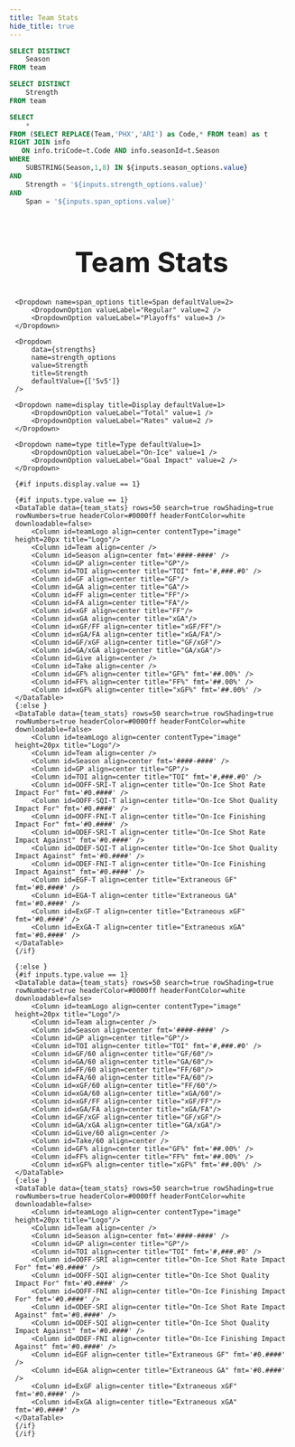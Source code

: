 ```yaml
---
title: Team Stats
hide_title: true
---
```


```sql seasons
SELECT DISTINCT
	Season
FROM team
```

```sql strengths
SELECT DISTINCT
	Strength
FROM team
```

```sql team_stats
SELECT
	*
FROM (SELECT REPLACE(Team,'PHX','ARI') as Code,* FROM team) as t
RIGHT JOIN info
   ON info.triCode=t.Code AND info.seasonId=t.Season
WHERE
	SUBSTRING(Season,1,8) IN ${inputs.season_options.value}
AND
	Strength = '${inputs.strength_options.value}'
AND
    Span = '${inputs.span_options.value}'
```

<div style="margin: 10px;">
    <div style="text-align: center;">
		<b><h1 style="font-size:50px">Team Stats</h1></b>
	</div>
    <Dropdown
        data={seasons}
        name=season_options
        value=Season
        title=Season
        defaultValue={[20242025]}
        multiple=true
    />

    <Dropdown name=span_options title=Span defaultValue=2>
        <DropdownOption valueLabel="Regular" value=2 />
        <DropdownOption valueLabel="Playoffs" value=3 />
    </Dropdown>

    <Dropdown
        data={strengths}
        name=strength_options
        value=Strength
        title=Strength
        defaultValue={['5v5']}
    />

    <Dropdown name=display title=Display defaultValue=1>
        <DropdownOption valueLabel="Total" value=1 />
        <DropdownOption valueLabel="Rates" value=2 />
    </Dropdown>

    <Dropdown name=type title=Type defaultValue=1>
        <DropdownOption valueLabel="On-Ice" value=1 />
        <DropdownOption valueLabel="Goal Impact" value=2 />
    </Dropdown>

    {#if inputs.display.value == 1}

    {#if inputs.type.value == 1}
    <DataTable data={team_stats} rows=50 search=true rowShading=true rowNumbers=true headerColor=#0000ff headerFontColor=white downloadable=false>
        <Column id=teamLogo align=center contentType="image" height=20px title="Logo"/>
        <Column id=Team align=center />
        <Column id=Season align=center fmt='####-####' />
        <Column id=GP align=center title="GP"/>
        <Column id=TOI align=center title="TOI" fmt='#,###.#0' />
        <Column id=GF align=center title="GF"/>
        <Column id=GA align=center title="GA"/>
        <Column id=FF align=center title="FF"/>
        <Column id=FA align=center title="FA"/>
        <Column id=xGF align=center title="FF"/>
        <Column id=xGA align=center title="xGA"/>
        <Column id=xGF/FF align=center title="xGF/FF"/>
        <Column id=xGA/FA align=center title="xGA/FA"/>
        <Column id=GF/xGF align=center title="GF/xGF"/>
        <Column id=GA/xGA align=center title="GA/xGA"/>
        <Column id=Give align=center />
        <Column id=Take align=center />	
        <Column id=GF% align=center title="GF%" fmt='##.00%' />
        <Column id=FF% align=center title="FF%" fmt='##.00%' />
        <Column id=xGF% align=center title="xGF%" fmt='##.00%' />
    </DataTable>
    {:else }
    <DataTable data={team_stats} rows=50 search=true rowShading=true rowNumbers=true headerColor=#0000ff headerFontColor=white downloadable=false>
        <Column id=teamLogo align=center contentType="image" height=20px title="Logo"/>
        <Column id=Team align=center />
        <Column id=Season align=center fmt='####-####' />
        <Column id=GP align=center title="GP"/>
        <Column id=TOI align=center title="TOI" fmt='#,###.#0' />
        <Column id=OOFF-SRI-T align=center title="On-Ice Shot Rate Impact For" fmt='#0.####' />
        <Column id=OOFF-SQI-T align=center title="On-Ice Shot Quality Impact For" fmt='#0.####' />
        <Column id=OOFF-FNI-T align=center title="On-Ice Finishing Impact For" fmt='#0.####' />
        <Column id=ODEF-SRI-T align=center title="On-Ice Shot Rate Impact Against" fmt='#0.####' />
        <Column id=ODEF-SQI-T align=center title="On-Ice Shot Quality Impact Against" fmt='#0.####' />
        <Column id=ODEF-FNI-T align=center title="On-Ice Finishing Impact Against" fmt='#0.####' />
        <Column id=EGF-T align=center title="Extraneous GF" fmt='#0.####' />
        <Column id=EGA-T align=center title="Extraneous GA" fmt='#0.####' />
        <Column id=ExGF-T align=center title="Extraneous xGF" fmt='#0.####' />
        <Column id=ExGA-T align=center title="Extraneous xGA" fmt='#0.####' />
    </DataTable>
    {/if}

    {:else }
    {#if inputs.type.value == 1}
    <DataTable data={team_stats} rows=50 search=true rowShading=true rowNumbers=true headerColor=#0000ff headerFontColor=white downloadable=false>
        <Column id=teamLogo align=center contentType="image" height=20px title="Logo"/>
        <Column id=Team align=center />
        <Column id=Season align=center fmt='####-####' />
        <Column id=GP align=center title="GP"/>
        <Column id=TOI align=center title="TOI" fmt='#,###.#0' />
        <Column id=GF/60 align=center title="GF/60"/>
        <Column id=GA/60 align=center title="GA/60"/>
        <Column id=FF/60 align=center title="FF/60"/>
        <Column id=FA/60 align=center title="FA/60"/>
        <Column id=xGF/60 align=center title="FF/60"/>
        <Column id=xGA/60 align=center title="xGA/60"/>
        <Column id=xGF/FF align=center title="xGF/FF"/>
        <Column id=xGA/FA align=center title="xGA/FA"/>
        <Column id=GF/xGF align=center title="GF/xGF"/>
        <Column id=GA/xGA align=center title="GA/xGA"/>
        <Column id=Give/60 align=center />
        <Column id=Take/60 align=center />	
        <Column id=GF% align=center title="GF%" fmt='##.00%' />
        <Column id=FF% align=center title="FF%" fmt='##.00%' />
        <Column id=xGF% align=center title="xGF%" fmt='##.00%' />
    </DataTable>
    {:else }
    <DataTable data={team_stats} rows=50 search=true rowShading=true rowNumbers=true headerColor=#0000ff headerFontColor=white downloadable=false>
        <Column id=teamLogo align=center contentType="image" height=20px title="Logo"/>
        <Column id=Team align=center />
        <Column id=Season align=center fmt='####-####' />
        <Column id=GP align=center title="GP"/>
        <Column id=TOI align=center title="TOI" fmt='#,###.#0' />
        <Column id=OOFF-SRI align=center title="On-Ice Shot Rate Impact For" fmt='#0.####' />
        <Column id=OOFF-SQI align=center title="On-Ice Shot Quality Impact For" fmt='#0.####' />
        <Column id=OOFF-FNI align=center title="On-Ice Finishing Impact For" fmt='#0.####' />
        <Column id=ODEF-SRI align=center title="On-Ice Shot Rate Impact Against" fmt='#0.####' />
        <Column id=ODEF-SQI align=center title="On-Ice Shot Quality Impact Against" fmt='#0.####' />
        <Column id=ODEF-FNI align=center title="On-Ice Finishing Impact Against" fmt='#0.####' />
        <Column id=EGF align=center title="Extraneous GF" fmt='#0.####' />
        <Column id=EGA align=center title="Extraneous GA" fmt='#0.####' />
        <Column id=ExGF align=center title="Extraneous xGF" fmt='#0.####' />
        <Column id=ExGA align=center title="Extraneous xGA" fmt='#0.####' />
    </DataTable>
    {/if}
    {/if}
</div>